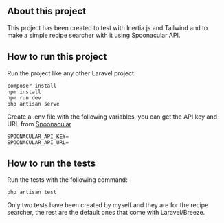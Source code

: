 ## About this project

This project has been created to test with Inertia.js and Tailwind and to make a simple recipe searcher with it using Spoonacular API.

## How to run this project

Run the project like any other Laravel project.

```
composer install
npm install
npm run dev
php artisan serve
```

Create a .env file with the following variables, you can get the API key and URL from [Spoonacular](https://spoonacular.com/food-api)

```
SPOONACULAR_API_KEY=
SPOONACULAR_API_URL=
```

## How to run the tests

Run the tests with the following command:

```
php artisan test
```

Only two tests have been created by myself and they are for the recipe searcher, the rest are the default ones that come with Laravel/Breeze.
